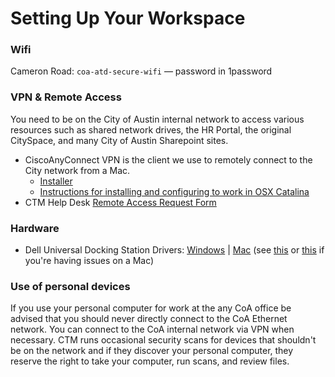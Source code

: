 # Setting Up Your Workspace

### Wifi

Cameron Road: `coa-atd-secure-wifi` — password in 1password

### VPN & Remote Access

You need to be on the City of Austin internal network to access various resources such as shared network drives, the HR Portal, the original CitySpace, and many City of Austin Sharepoint sites.

* CiscoAnyConnect VPN is the client we use to remotely connect to the City network from a Mac. 
  * [Installer](https://drive.google.com/file/d/1YJFvFCGJIbXhgnl_omWwTGQR2dpmMyAo/view?usp=sharing)
  * [Instructions for installing and configuring to work in OSX Catalina](https://docs.google.com/document/d/1_RoFPflbpzvWOuSq7g2WbNidgPkbWdTmIoa4Fftf94Q/edit#)  
* CTM Help Desk [Remote Access Request Form](https://apps.austintexas.gov/helpdesk/remote/)

### Hardware

* Dell Universal Docking Station Drivers: [Windows](https://www.dell.com/support/home/us/en/04/product-support/product/dell-universal-dock-d6000/drivers) \| [Mac](https://www.displaylink.com/downloads/macos) \(see [this](https://support.displaylink.com/knowledgebase/articles/1188004-macos-10-13-or-10-14-video-functionality-not-enab) or [this](https://support.displaylink.com/knowledgebase/articles/1916602-macos-catalina-10-15-screen-recording-permission) if you're having issues on a Mac\)

### Use of personal devices

If you use your personal computer for work at the any CoA office be advised that you should never directly connect to the CoA Ethernet network. You can connect to the CoA internal network via VPN when necessary. CTM runs occasional security scans for devices that shouldn't be on the network and if they discover your personal computer, they reserve the right to take your computer, run scans, and review files.

